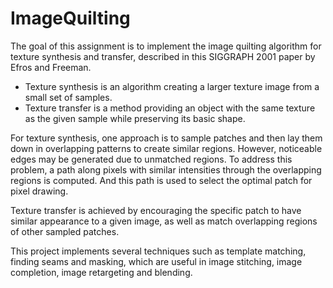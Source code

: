 # ImageQuilting
The goal of this assignment is to implement the image quilting algorithm for texture synthesis and transfer, described in this SIGGRAPH 2001 paper by Efros and Freeman. 

  * Texture synthesis is an algorithm creating a larger texture image from a small set of samples.     
  * Texture transfer is a method providing an object with the same texture as the given sample while preserving its basic shape. 
  
For texture synthesis, one approach is to sample patches and then lay them down in overlapping patterns to create similar regions. However, noticeable edges may be generated due to unmatched regions. To address this problem, a path along pixels with similar intensities through the overlapping regions is computed. And this path is used to select the optimal patch for pixel drawing. 

Texture transfer is achieved by encouraging the specific patch to have similar appearance to a given image, as well as match overlapping regions of other sampled patches. 

This project implements several techniques such as template matching, finding seams and masking, which are useful in image stitching, image completion, image retargeting and blending.
